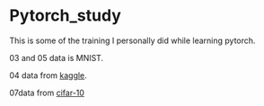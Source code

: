 # Pytorch_study
This is some of the training I personally did while learning pytorch.

03 and 05 data is MNIST.

04 data from [kaggle](https://www.kaggle.com/paultimothymooney/chest-xray-pneumonia).

07data from [cifar-10](https://www.cs.toronto.edu/~kriz/cifar.html)
